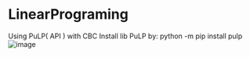 # LinearPrograming
Using PuLP( API ) with CBC 
Install lib PuLP by: python -m pip install pulp
![image](https://github.com/XuanThanh-18/LinearPrograming/assets/110767349/50b368c9-d01c-4deb-b80b-19568f08c2ca)
